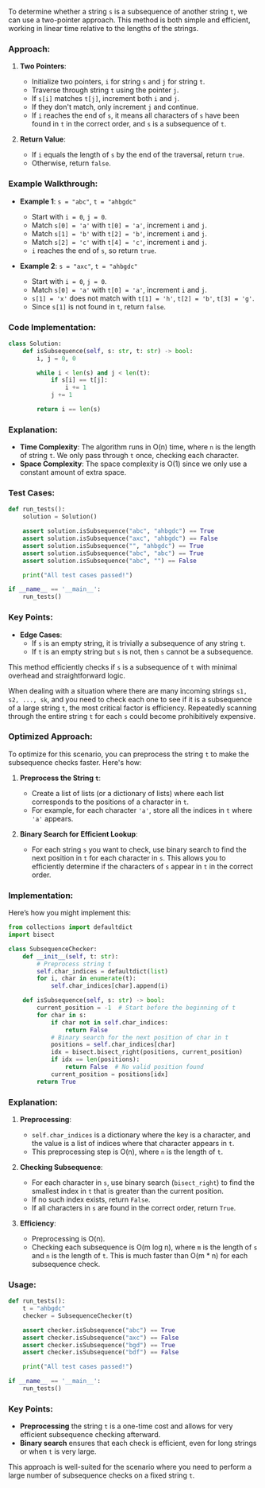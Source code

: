 To determine whether a string `s` is a subsequence of another string `t`, we can use a two-pointer approach. This method is both simple and efficient, working in linear time relative to the lengths of the strings.

### Approach:

1. **Two Pointers**:
   - Initialize two pointers, `i` for string `s` and `j` for string `t`.
   - Traverse through string `t` using the pointer `j`.
   - If `s[i]` matches `t[j]`, increment both `i` and `j`.
   - If they don't match, only increment `j` and continue.
   - If `i` reaches the end of `s`, it means all characters of `s` have been found in `t` in the correct order, and `s` is a subsequence of `t`.

2. **Return Value**:
   - If `i` equals the length of `s` by the end of the traversal, return `true`.
   - Otherwise, return `false`.

### Example Walkthrough:

- **Example 1**: `s = "abc"`, `t = "ahbgdc"`
  - Start with `i = 0`, `j = 0`.
  - Match `s[0] = 'a'` with `t[0] = 'a'`, increment `i` and `j`.
  - Match `s[1] = 'b'` with `t[2] = 'b'`, increment `i` and `j`.
  - Match `s[2] = 'c'` with `t[4] = 'c'`, increment `i` and `j`.
  - `i` reaches the end of `s`, so return `true`.

- **Example 2**: `s = "axc"`, `t = "ahbgdc"`
  - Start with `i = 0`, `j = 0`.
  - Match `s[0] = 'a'` with `t[0] = 'a'`, increment `i` and `j`.
  - `s[1] = 'x'` does not match with `t[1] = 'h'`, `t[2] = 'b'`, `t[3] = 'g'`.
  - Since `s[1]` is not found in `t`, return `false`.

### Code Implementation:

```python
class Solution:
    def isSubsequence(self, s: str, t: str) -> bool:
        i, j = 0, 0

        while i < len(s) and j < len(t):
            if s[i] == t[j]:
                i += 1
            j += 1

        return i == len(s)
```

### Explanation:
- **Time Complexity**: The algorithm runs in O(n) time, where `n` is the length of string `t`. We only pass through `t` once, checking each character.
- **Space Complexity**: The space complexity is O(1) since we only use a constant amount of extra space.

### Test Cases:

```python
def run_tests():
    solution = Solution()

    assert solution.isSubsequence("abc", "ahbgdc") == True
    assert solution.isSubsequence("axc", "ahbgdc") == False
    assert solution.isSubsequence("", "ahbgdc") == True
    assert solution.isSubsequence("abc", "abc") == True
    assert solution.isSubsequence("abc", "") == False

    print("All test cases passed!")

if __name__ == '__main__':
    run_tests()
```

### Key Points:
- **Edge Cases**:
  - If `s` is an empty string, it is trivially a subsequence of any string `t`.
  - If `t` is an empty string but `s` is not, then `s` cannot be a subsequence.

This method efficiently checks if `s` is a subsequence of `t` with minimal overhead and straightforward logic.



When dealing with a situation where there are many incoming strings `s1, s2, ..., sk`, and you need to check each one to see if it is a subsequence of a large string `t`, the most critical factor is efficiency. Repeatedly scanning through the entire string `t` for each `s` could become prohibitively expensive.

### Optimized Approach:

To optimize for this scenario, you can preprocess the string `t` to make the subsequence checks faster. Here's how:

1. **Preprocess the String `t`**:
   - Create a list of lists (or a dictionary of lists) where each list corresponds to the positions of a character in `t`.
   - For example, for each character `'a'`, store all the indices in `t` where `'a'` appears.

2. **Binary Search for Efficient Lookup**:
   - For each string `s` you want to check, use binary search to find the next position in `t` for each character in `s`. This allows you to efficiently determine if the characters of `s` appear in `t` in the correct order.

### Implementation:

Here’s how you might implement this:

```python
from collections import defaultdict
import bisect

class SubsequenceChecker:
    def __init__(self, t: str):
        # Preprocess string t
        self.char_indices = defaultdict(list)
        for i, char in enumerate(t):
            self.char_indices[char].append(i)

    def isSubsequence(self, s: str) -> bool:
        current_position = -1  # Start before the beginning of t
        for char in s:
            if char not in self.char_indices:
                return False
            # Binary search for the next position of char in t
            positions = self.char_indices[char]
            idx = bisect.bisect_right(positions, current_position)
            if idx == len(positions):
                return False  # No valid position found
            current_position = positions[idx]
        return True
```

### Explanation:

1. **Preprocessing**:
   - `self.char_indices` is a dictionary where the key is a character, and the value is a list of indices where that character appears in `t`.
   - This preprocessing step is O(n), where `n` is the length of `t`.

2. **Checking Subsequence**:
   - For each character in `s`, use binary search (`bisect_right`) to find the smallest index in `t` that is greater than the current position.
   - If no such index exists, return `False`.
   - If all characters in `s` are found in the correct order, return `True`.

3. **Efficiency**:
   - Preprocessing is O(n).
   - Checking each subsequence is O(m log n), where `m` is the length of `s` and `n` is the length of `t`. This is much faster than O(m * n) for each subsequence check.

### Usage:

```python
def run_tests():
    t = "ahbgdc"
    checker = SubsequenceChecker(t)

    assert checker.isSubsequence("abc") == True
    assert checker.isSubsequence("axc") == False
    assert checker.isSubsequence("bgd") == True
    assert checker.isSubsequence("bdf") == False

    print("All test cases passed!")

if __name__ == '__main__':
    run_tests()
```

### Key Points:

- **Preprocessing** the string `t` is a one-time cost and allows for very efficient subsequence checking afterward.
- **Binary search** ensures that each check is efficient, even for long strings or when `t` is very large.

This approach is well-suited for the scenario where you need to perform a large number of subsequence checks on a fixed string `t`.
